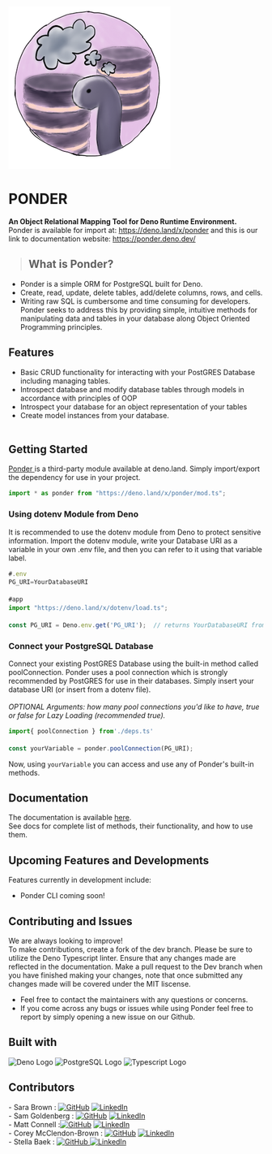 ![image](./assets/small-ponder.png)


# PONDER
**An Object Relational Mapping Tool for Deno Runtime Environment.** <br>
Ponder is available for import at: https://deno.land/x/ponder and this is our link to documentation website: https://ponder.deno.dev/

> ## What is Ponder?

* Ponder is a simple ORM for PostgreSQL built for Deno. 
* Create, read, update, delete tables, add/delete columns, rows, and cells. 
* Writing raw SQL is cumbersome and time consuming for developers. Ponder seeks to address this by providing simple, intuitive methods for manipulating data and tables in your database along Object Oriented Programming principles. 

## Features

- Basic CRUD functionality for interacting with your PostGRES Database including managing tables.<br>
- Introspect database and modify database tables through models in accordance with principles of OOP <br>
- Introspect your database for an object representation of your tables <br>
- Create model instances from your database.
<br><br>
## Getting Started
<a href="https://deno.land/x/ponder"> Ponder </a> is a third-party module available at deno.land. Simply import/export the dependency for use in your project.

```typescript
import * as ponder from "https://deno.land/x/ponder/mod.ts";
```

### Using dotenv Module from Deno

It is recommended to use the dotenv module from Deno to protect sensitive information. Import the dotenv module, write your Database URI as a variable in your own .env file, and then you can refer to it using that variable label.

```typescript
#.env
PG_URI=YourDatabaseURI

#app
import "https://deno.land/x/dotenv/load.ts";

const PG_URI = Deno.env.get('PG_URI');  // returns YourDatabaseURI from .env file

```

### Connect your PostgreSQL Database
Connect your existing PostGRES Database using the built-in method called poolConnection. Ponder uses a pool connection which is strongly recommended by PostGRES for use in their databases. Simply insert your database URI (or insert from a dotenv file). <br><br>
*OPTIONAL Arguments: how many pool connections you'd like to have, true or false for Lazy Loading (recommended true).*

```typescript
import{ poolConnection } from'./deps.ts'

const yourVariable = ponder.poolConnection(PG_URI);
```

Now, using `yourVariable` you can access and use any of Ponder's built-in methods.


## Documentation

The documentation is available <a href="https://ponder.deno.dev/docsfolder/docshome">here</a>. <br>
See docs for complete list of methods, their functionality, and how to use them.

## Upcoming Features and Developments
Features currently in development include:
- Ponder CLI coming soon!


## Contributing and Issues
We are always looking to improve! <br>
To make contributions, create a fork of the dev branch. Please be sure to utilize the Deno Typescript linter. 
Ensure that any changes made are reflected in the documentation. Make a pull request to the Dev branch when 
you have finished making your changes, note that once submitted any changes made will be covered under the MIT liscense. <br>
* Feel free to contact the maintainers with any questions or concerns. <br>
* If you come across any bugs or issues while using Ponder feel free to report by simply opening a new issue on our Github.

## Built with

<p float="left">

<a href="https://deno.land/"><img src="https://img.shields.io/badge/Deno-white?style=for-the-badge&logo=deno&logoColor=464647" alt="Deno Logo" style="display: inline-block"></a>
<a href="https://www.postgresql.org/"><img src="https://img.shields.io/badge/PostgreSQL-316192?style=for-the-badge&logo=postgresql&logoColor=white" alt="PostgreSQL Logo" style="display: inline-block"></a>
<a href="https://www.typescriptlang.org/"><img src="https://img.shields.io/badge/TypeScript-007ACC?style=for-the-badge&logo=typescript&logoColor=white" alt="Typescript Logo" style="display: inline-block"></a>

</p>

## Contributors
<p>
- Sara Brown : <a href="https://github.com/Sbrown2018" target="_blank"><img alt="GitHub" src="https://img.shields.io/badge/-@Sara-181717?style=flat-square&logo=GitHub&logoColor=white"></a> <a href="https://www.linkedin.com/in/sara-brown15/" target="_blank"> <img alt="LinkedIn" src="https://img.shields.io/badge/-LinkedIn-0077B5?style=flat-square&logo=Linkedin&logoColor=white"></a> <br> 
- Sam Goldenberg : <a href="https://github.com/sammyb1rd" target="_blank"><img alt="GitHub" src="https://img.shields.io/badge/-@Sam-181717?style=flat-square&logo=GitHub&logoColor=white"></a> <a href="https://www.linkedin.com/in/samuel-goldenberg/" target="_blank"> <img alt="LinkedIn" src="https://img.shields.io/badge/-LinkedIn-0077B5?style=flat-square&logo=Linkedin&logoColor=white"></a> <br>
- Matt Connell :<a href="https://github.com/Matt-2112" target="_blank"><img alt="GitHub" src="https://img.shields.io/badge/-@Matt-181717?style=flat-square&logo=GitHub&logoColor=white"></a> <a href="https://www.linkedin.com/in/matt-connell-/" target="_blank"> <img alt="LinkedIn" src="https://img.shields.io/badge/-LinkedIn-0077B5?style=flat-square&logo=Linkedin&logoColor=white"></a> <br>
- Corey McClendon-Brown : <a href="https://github.com/mcbrownc" target="_blank"><img alt="GitHub" src="https://img.shields.io/badge/-@Corey-181717?style=flat-square&logo=GitHub&logoColor=white"></a> <a href="https://www.linkedin.com/in/coreymcclendonbrown/" target="_blank"> <img alt="LinkedIn" src="https://img.shields.io/badge/-LinkedIn-0077B5?style=flat-square&logo=Linkedin&logoColor=white"></a> <br>
- Stella Baek : <a href="https://github.com/StellaBaek" target="_blank"><img alt="GitHub" src="https://img.shields.io/badge/-@Stella-181717?style=flat-square&logo=GitHub&logoColor=white"> </a> <a href="https://www.linkedin.com/in/stellabaek" target="_blank"> <img alt="LinkedIn" src="https://img.shields.io/badge/-LinkedIn-0077B5?style=flat-square&logo=Linkedin&logoColor=white"></a> 
  
</p>

